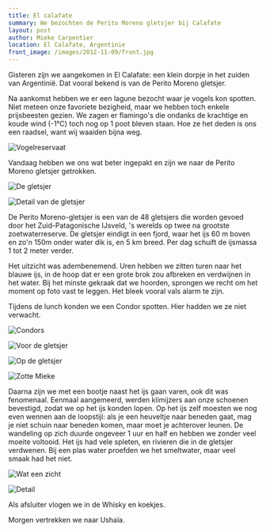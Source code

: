 ```yaml
---
title: El calafate
summary: We bezochten de Perito Moreno gletsjer bij Calafate
layout: post
author: Mieke Carpentier
location: El Calafate, Argentinie
front_image: /images/2012-11-09/front.jpg
---
```


Gisteren zijn we aangekomen in El Calafate: een klein dorpje in het zuiden van Argentinië.
Dat vooral bekend is van de Perito Moreno gletsjer.

Na aankomst hebben we er een lagune bezocht waar je vogels kon spotten. Niet meteen onze favoriete bezigheid, maar we hebben toch enkele prijsbeesten gezien. We zagen er flamingo's die ondanks de krachtige en koude wind (-1°C) toch nog op 1 poot bleven staan. Hoe ze het deden is ons een raadsel, want wij waaiden bijna weg.

![Vogelreservaat](/images/2012-11-09/P1050008.JPG)

Vandaag hebben we ons wat beter ingepakt en zijn we naar de Perito Moreno gletsjer getrokken.

![De gletsjer](/images/2012-11-09/P1050058.JPG)

![Detail van de gletsjer](/images/2012-11-09/P1050140.JPG)

De Perito Moreno-gletsjer is een van de 48 gletsjers die worden gevoed door het Zuid-Patagonische IJsveld, 's werelds op twee na grootste zoetwaterreserve. De gletsjer eindigt in een fjord, waar het ijs 60 m boven en zo'n 150m onder water dik is,  en 5 km breed. Per dag schuift de ijsmassa 1 tot 2 meter verder.

Het uitzicht was adembenemend. Uren hebben we zitten turen naar het blauwe ijs, in de hoop dat er een grote brok zou afbreken en verdwijnen in het water. Bij het minste gekraak dat we hoorden, sprongen we recht om het moment op foto vast te leggen. Het bleek vooral vals alarm te zijn.

Tijdens de lunch konden we een Condor spotten. Hier hadden we ze niet verwacht.

![Condors](/images/2012-11-09/condors.jpg)

![Voor de gletsjer](/images/2012-11-09/P1050170.JPG)

![Op de gletsjer](/images/2012-11-09/P1050190.JPG)

![Zotte Mieke](/images/2012-11-09/P1050205.JPG)

Daarna zijn we met een bootje naast het ijs gaan varen, ook dit was fenomenaal. Eenmaal aangemeerd, werden klimijzers aan onze schoenen bevestigd, zodat we op het ijs konden lopen. Op het ijs zelf moesten we nog even wennen aan de loopstijl: als je een heuveltje naar beneden gaat, mag je niet schuin naar beneden komen, maar moet je achterover leunen.  De wandeling op zich duurde ongeveer 1 uur en half en hebben we zonder veel moeite voltooid.  Het ijs had vele spleten, en rivieren die in de gletsjer verdwenen.  Bij een plas water proefden we het smeltwater,  maar veel smaak had het niet. 

![Wat een zicht](/images/2012-11-09/P1050223.JPG)

![Detail](/images/2012-11-09/P1050258.JPG)

Als afsluiter vlogen we in de Whisky en koekjes.

Morgen vertrekken we naar Ushaïa.
